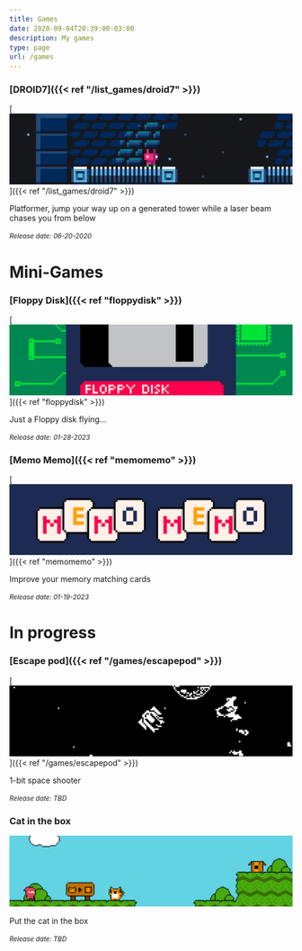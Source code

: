 ```yaml
---
title: Games
date: 2020-09-04T20:39:00-03:00
description: My games
type: page
url: /games
---
```


### [DROID7]({{< ref "/list_games/droid7" >}})

[![DROID7](droid7.gif)]({{< ref "/list_games/droid7" >}})

Platformer, jump your way up on a generated tower while a laser beam chases you from below

<small>_Release date: 06-20-2020_</small>

# Mini-Games

### [Floppy Disk]({{< ref "floppydisk" >}})

[![Floppy Disk](floppydisk/banner.png)]({{< ref "floppydisk" >}})

Just a Floppy disk flying...

<small>_Release date: 01-28-2023_</small>

### [Memo Memo]({{< ref "memomemo" >}})

[![Memo Memo](memomemo/banner.png)]({{< ref "memomemo" >}})

Improve your memory matching cards

<small>_Release date: 01-19-2023_</small>

# In progress

### [Escape pod]({{< ref "/games/escapepod" >}})

[![Escape pod](escapepod/banner.png)]({{< ref "/games/escapepod" >}})

1-bit space shooter

<small>_Release date: TBD_</small>

### Cat in the box

![Cat in the box](cat_in_the_box.png)

Put the cat in the box

<small>_Release date: TBD_</small>
